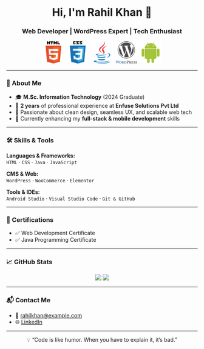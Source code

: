<h1 align="center">Hi, I'm Rahil Khan 👋</h1>
<h3 align="center">Web Developer | WordPress Expert | Tech Enthusiast</h3>

<p align="center">
  <img src="https://raw.githubusercontent.com/devicons/devicon/master/icons/html5/html5-original-wordmark.svg" alt="HTML5 Logo" width="60"/>
  <img src="https://raw.githubusercontent.com/devicons/devicon/master/icons/css3/css3-original-wordmark.svg" alt="CSS3 Logo" width="60"/>
  <img src="https://raw.githubusercontent.com/devicons/devicon/master/icons/java/java-original.svg" alt="Java Logo" width="60"/>
  <img src="https://raw.githubusercontent.com/devicons/devicon/master/icons/wordpress/wordpress-original.svg" alt="WordPress Logo" width="60"/>
  <img src="https://raw.githubusercontent.com/devicons/devicon/master/icons/android/android-original.svg" alt="Android Studio" width="60"/>
</p>

---

### 🚀 About Me

- 🎓 **M.Sc. Information Technology** (2024 Graduate)  
- 💼 **2 years** of professional experience at **Enfuse Solutions Pvt Ltd**  
- 🧠 Passionate about clean design, seamless UX, and scalable web tech  
- 🌱 Currently enhancing my **full-stack & mobile development** skills  

---

### 🛠️ Skills & Tools

**Languages & Frameworks:**  
`HTML` · `CSS` · `Java` · `JavaScript`

**CMS & Web:**  
`WordPress` · `WooCommerce` · `Elementor`

**Tools & IDEs:**  
`Android Studio` · `Visual Studio Code` · `Git & GitHub`

---

### 📜 Certifications

- ✅ Web Development Certificate  
- ✅ Java Programming Certificate

---

### 📈 GitHub Stats

<p align="center">
  <img src="https://github-readme-stats.vercel.app/api?username=rahilkhan-dev&show_icons=true&theme=gruvbox" width="47%" />
  <img src="https://github-readme-streak-stats.herokuapp.com?user=rahilkhan-dev&theme=gruvbox" width="47%" />
</p>

---

### 📬 Contact Me

- 📧 rahilkhan@example.com  
- 🌐 [LinkedIn](https://www.linkedin.com/in/rahilkhan)

---

<p align="center">💡 “Code is like humor. When you have to explain it, it’s bad.”</p>
